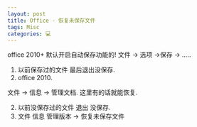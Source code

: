 ```yaml
---
layout: post
title: Office - 恢复未保存文件  
tags: Misc
categories: 💻
---
```

office 2010+ 默认开启自动保存功能的!
文件 → 选项 →保存 → …..


1. 以前保存过的文件 最后退出没保存.
2. office 2010.

文件  →  信息  → 管理文档. 这里有的话就能恢复.


2. 以前没保存过的文件 退出 没保存.
3. 文件 信息 管理版本 → 恢复未保存文件 






